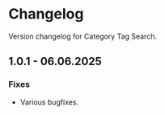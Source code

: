 # Changelog

Version changelog for Category Tag Search.

## 1.0.1 - 06.06.2025

### Fixes

- Various bugfixes.